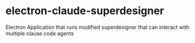 # electron-claude-superdesigner
Electron Application that runs modified superdesigner that can interact with multiple clause code agents
